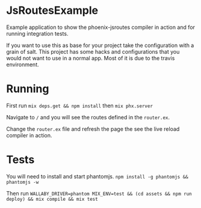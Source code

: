 # JsRoutesExample

Example application to show the phoenix-jsroutes compiler in action and for
running integration tests.

If you want to use this as base for your project take the configuration with a grain
of salt. This project has some hacks and configurations that you would not want
to use in a normal app. Most of it is due to the travis environment.

# Running

First run `mix deps.get && npm install` then `mix phx.server`

Navigate to `/` and you will see the routes defined in the `router.ex`.

Change the `router.ex` file and refresh the page the see the live reload compiler in action.

# Tests

You will need to install and start phantomjs. `npm install -g phantomjs && phantomjs -w`

Then run `WALLABY_DRIVER=phantom MIX_ENV=test && (cd assets && npm run deploy) && mix compile && mix test`
